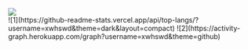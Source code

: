 <div align="left"> <img src="https://metrics.lecoq.io/xwhswd?template=classic&config.timezone=Asia%2FShanghai"> </div>
![1](https://github-readme-stats.vercel.app/api/top-langs/?username=xwhswd&theme=dark&layout=compact)
![2](https://activity-graph.herokuapp.com/graph?username=xwhswd&theme=github)


